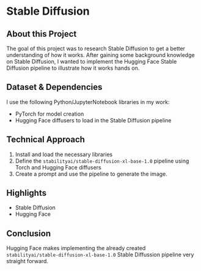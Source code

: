 # Stable Diffusion
 
## About this Project

The goal of this project was to research Stable Diffusion to get a better understanding of how it works. After gaining some background knowledge on Stable Diffusion, I wanted to implement the Hugging Face Stable Diffusion pipeline to illustrate how it works hands on.
 
## Dataset & Dependencies

I use the following Python/JupyterNotebook libraries in my work: 
* PyTorch for model creation
* Hugging Face diffusers to load in the Stable Diffusion pipeline

 
## Technical Approach

1. Install and load the necessary libraries
2. Define the `stabilityai/stable-diffusion-xl-base-1.0` pipeline using Torch and Hugging Face diffusers
3. Create a prompt and use the pipeline to generate the image.
   
## Highlights

* Stable Diffusion
* Hugging Face
 
## Conclusion

Hugging Face makes implementing the already created `stabilityai/stable-diffusion-xl-base-1.0` Stable Diffussion pipeline very straight forward.
